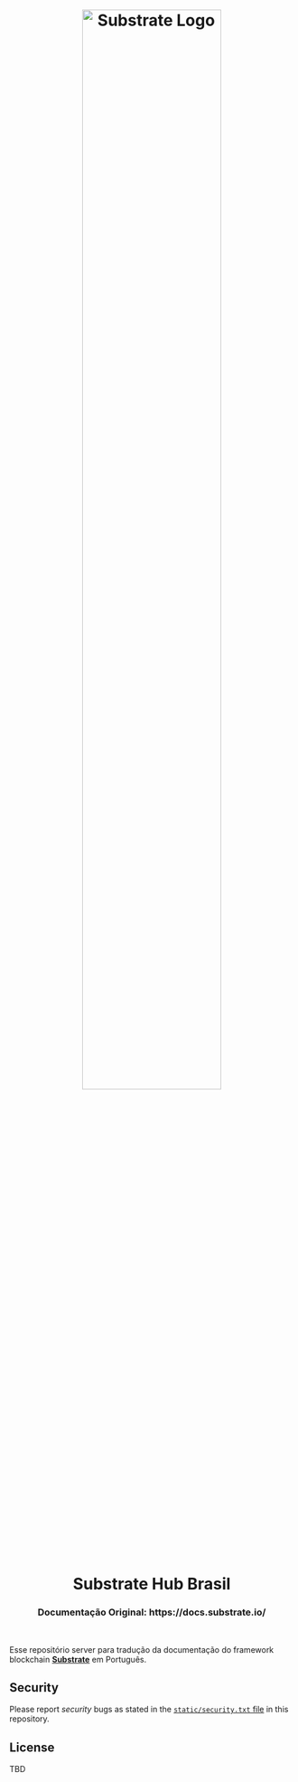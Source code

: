 <h1 align="center">
  <a href="https://www.substrate.io">
    <img alt="Substrate Logo" src="static/img/sub.gif" width="70%" />
  </a>
</h1>
<h1 align="center"> Substrate Hub Brasil</h1>
<h3 align="center">Documentação Original: https://docs.substrate.io/ </h3>
<br/>


<!-- Description -->

Esse repositório server para tradução da documentação do framework blockchain  **[Substrate](https://substrate.io)** em Português.

## Security

Please report _security_ bugs as stated in the [`static/security.txt` file](static/security.txt) in
this repository.

## License

TBD

<!-- Substrate **documentation** is license under the [Apache 2 license](./LICENSE). -->
